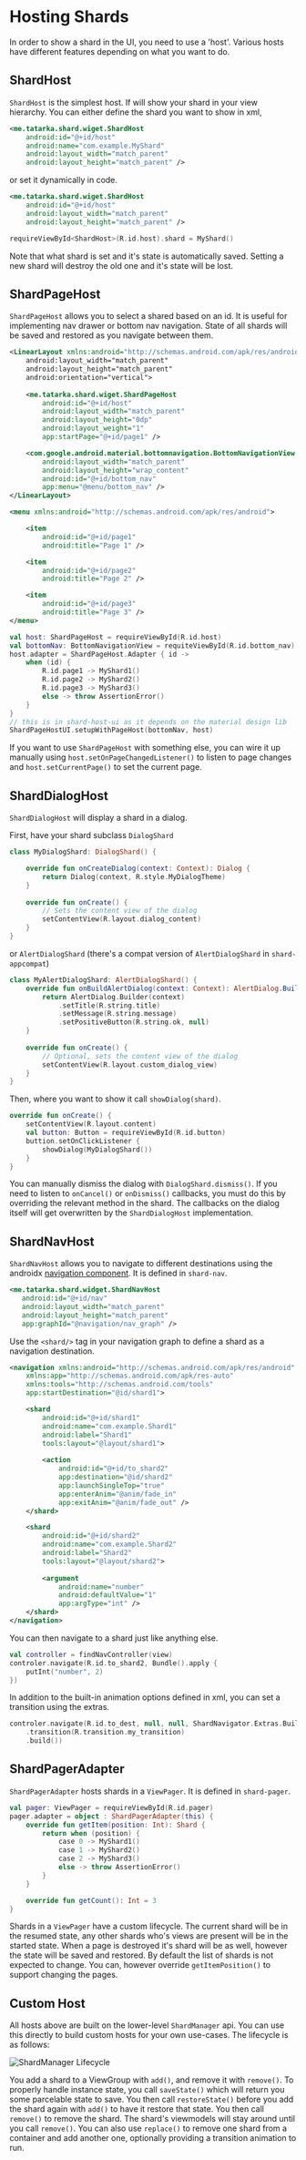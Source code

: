 # Hosting Shards

In order to show a shard in the UI, you need to use a 'host'. Various hosts have different features
depending on what you want to do.

## ShardHost

`ShardHost` is the simplest host. If will show your shard in your view hierarchy. You can either
define the shard you want to show in xml,

```xml
<me.tatarka.shard.wiget.ShardHost
    android:id="@+id/host"
    android:name="com.example.MyShard"
    android:layout_width="match_parent"
    android:layout_height="match_parent" />
```

or set it dynamically in code.

```xml
<me.tatarka.shard.wiget.ShardHost
    android:id="@+id/host"
    android:layout_width="match_parent"
    android:layout_height="match_parent" />
```

```kotlin
requireViewById<ShardHost>(R.id.host).shard = MyShard()
```
Note that what shard is set and it's state is automatically saved. Setting a new shard will destroy
the old one and it's state will be lost.

## ShardPageHost

`ShardPageHost` allows you to select a shared based on an id. It is useful for implementing nav 
drawer or bottom nav navigation. State of all shards will be saved and restored as you navigate 
between them.

```xml
<LinearLayout xmlns:android="http://schemas.android.com/apk/res/android">
    android:layout_width="match_parent"
    android:layout_height="match_parent"
    android:orientation="vertical">
    
    <me.tatarka.shard.wiget.ShardPageHost
        android:id="@+id/host"
        android:layout_width="match_parent"
        android:layout_height="0dp"
        android:layout_weight="1"
        app:startPage="@+id/page1" />

    <com.google.android.material.bottomnavigation.BottomNavigationView
        android:layout_width="match_parent"
        android:layout_height="wrap_content"
        android:id="@+id/bottom_nav"
        app:menu="@menu/bottom_nav" />
</LinearLayout>
```

```xml
<menu xmlns:android="http://schemas.android.com/apk/res/android">

    <item
        android:id="@+id/page1"
        android:title="Page 1" />

    <item
        android:id="@+id/page2"
        android:title="Page 2" />

    <item
        android:id="@+id/page3"
        android:title="Page 3" />
</menu>
```

```kotlin
val host: ShardPageHost = requireViewById(R.id.host)
val bottomNav: BottomNavigationView = requiteViewById(R.id.bottom_nav)
host.adapter = ShardPageHost.Adapter { id ->
    when (id) {
        R.id.page1 -> MyShard1()
        R.id.page2 -> MyShard2()
        R.id.page3 -> MyShard3()
        else -> throw AssertionError()
    }
}
// this is in shard-host-ui as it depends on the material design lib
ShardPageHostUI.setupWithPageHost(bottomNav, host)
```

If you want to use `ShardPageHost` with something else, you can wire it up manually using 
`host.setOnPageChangedListener()` to listen to page changes and `host.setCurrentPage()` to set the
current page.

## ShardDialogHost

`ShardDialogHost` will display a shard in a dialog.

First, have your shard subclass `DialogShard` 

```kotlin
class MyDialogShard: DialogShard() {

    override fun onCreateDialog(context: Context): Dialog {
        return Dialog(context, R.style.MyDialogTheme)
    }
    
    override fun onCreate() {
        // Sets the content view of the dialog
        setContentView(R.layout.dialog_content)
    }
}
```

or `AlertDialogShard` (there's a compat version of `AlertDialogShard` in `shard-appcompat`)

```kotlin
class MyAlertDialogShard: AlertDialogShard() {
    override fun onBuildAlertDialog(context: Context): AlertDialog.Builder {
        return AlertDialog.Builder(context)
            .setTitle(R.string.title)
            .setMessage(R.string.message)
            .setPositiveButton(R.string.ok, null)
    }
    
    override fun onCreate() {
        // Optional, sets the content view of the dialog
        setContentView(R.layout.custom_dialog_view)
    }
}
```

Then, where you want to show it call `showDialog(shard)`.

```kotlin
override fun onCreate() {
    setContentView(R.layout.content)
    val button: Button = requireViewById(R.id.button)
    buttion.setOnClickListener {
        showDialog(MyDialogShard())
    }
}
```

You can manually dismiss the dialog with `DialogShard.dismiss()`. If you need to listen to
`onCancel()` or `onDismiss()` callbacks, you must do this by overriding the relevant method in the 
shard. The callbacks on the dialog itself will get overwritten by the `ShardDialogHost` 
implementation.

## ShardNavHost

`ShardNavHost` allows you to navigate to different destinations using the androidx 
[navigation component](https://developer.android.com/topic/libraries/architecture/navigation/). It 
is defined in `shard-nav`.

```xml
<me.tatarka.shard.widget.ShardNavHost
   android:id="@+id/nav"
   android:layout_width="match_parent"
   android:layout_height="match_parent"
   app:graphId="@navigation/nav_graph" />
```

Use the `<shard/>` tag in your navigation graph to define a shard as a navigation destination.

```xml
<navigation xmlns:android="http://schemas.android.com/apk/res/android"
    xmlns:app="http://schemas.android.com/apk/res-auto"
    xmlns:tools="http://schemas.android.com/tools"
    app:startDestination="@id/shard1">

    <shard
        android:id="@+id/shard1"
        android:name="com.example.Shard1"
        android:label="Shard1"
        tools:layout="@layout/shard1">
            
        <action
            android:id="@+id/to_shard2"
            app:destination="@id/shard2"
            app:launchSingleTop="true"
            app:enterAnim="@anim/fade_in"
            app:exitAnim="@anim/fade_out" />
    </shard>

    <shard
        android:id="@+id/shard2"
        android:name="com.example.Shard2"
        android:label="Shard2"
        tools:layout="@layout/shard2">
        
        <argument
            android:name="number"
            android:defaultValue="1"
            app:argType="int" />
    </shard>
</navigation>
```

You can then navigate to a shard just like anything else.

```kotlin
val controller = findNavController(view)
controler.navigate(R.id.to_shard2, Bundle().apply {
    putInt("number", 2)
})
```

In addition to the built-in animation options defined in xml, you can set a transition using the 
extras.

```kotlin
controler.navigate(R.id.to_dest, null, null, ShardNavigator.Extras.Builder()
    .transition(R.transition.my_transition)
    .build())
```

## ShardPagerAdapter

`ShardPagerAdapter` hosts shards in a `ViewPager`. It is defined in `shard-pager`.

```kotlin
val pager: ViewPager = requireViewById(R.id.pager)
pager.adapter = object : ShardPagerAdapter(this) {
    override fun getItem(position: Int): Shard {
        return when (position) {
            case 0 -> MyShard1()
            case 1 -> MyShard2()
            case 2 -> MyShard3()
            else -> throw AssertionError()
        }
    }

    override fun getCount(): Int = 3
}
```

Shards in a `ViewPager` have a custom lifecycle. The current shard will be in the resumed state, any
other shards who's views are present will be in the started state. When a page is destroyed it's 
shard will be as well, however the state will be saved and restored. By default the list of shards 
is not expected to change. You can, however override `getItemPosition()` to support changing the 
pages.

## Custom Host

All hosts above are built on the lower-level `ShardManager` api. You can use this directly to build
custom hosts for your own use-cases. The lifecycle is as follows:

![ShardManager Lifecycle](/docs/shardmanager-lifecycle.svg)

You add a shard to a ViewGroup with `add()`, and remove it with `remove()`. To properly handle
instance state, you call `saveState()` which will return you some parcelable state to save. You then 
call `restoreState()` before you add the shard again with `add()` to have it restore that state. You 
then call `remove()` to remove the shard. The shard's viewmodels will stay around until you call
`remove()`. You can also use `replace()` to remove one shard from a container and add another one,
optionally providing a transition animation to run.
